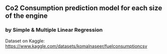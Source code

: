 ## Co2 Consumption prediction model for each size of the engine
### by Simple & Multiple Linear Regression
Dataset on Kaggle: https://www.kaggle.com/datasets/komalnaseer/fuelconsumptioncsv
